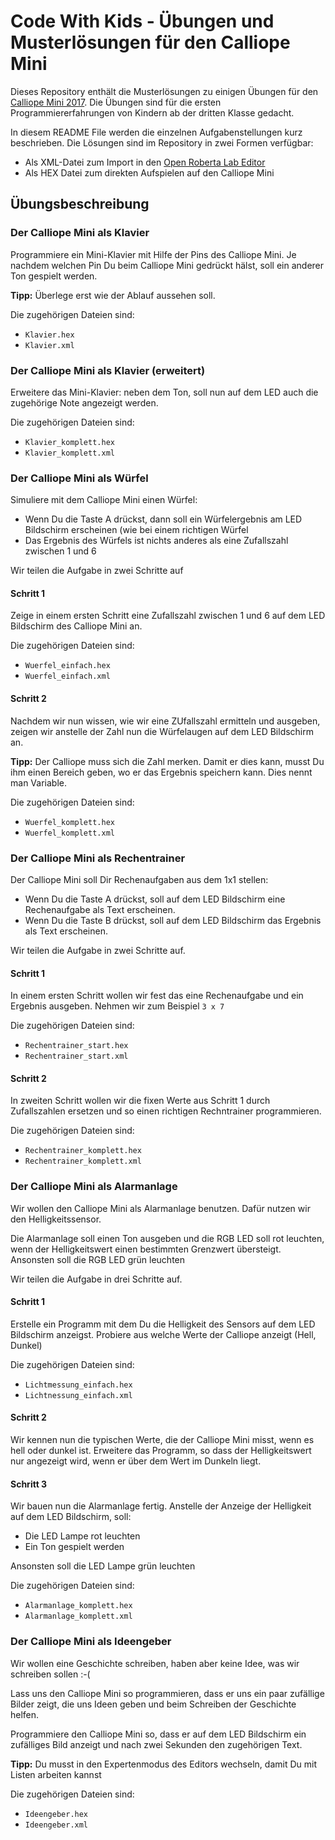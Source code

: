 # Code With Kids - Übungen und Musterlösungen für den Calliope Mini
Dieses Repository enthält die Musterlösungen zu einigen Übungen für den [Calliope Mini 2017](https://www.calliope.cc/).
Die Übungen sind für die ersten Programmiererfahrungen von Kindern ab der dritten Klasse gedacht.

In diesem README File werden die einzelnen Aufgabenstellungen kurz beschrieben. Die Lösungen sind im Repository in zwei Formen verfügbar:
* Als XML-Datei zum Import in den [Open Roberta Lab Editor](https://lab.open-roberta.org/) 
* Als HEX Datei zum direkten Aufspielen auf den Calliope Mini

## Übungsbeschreibung
### Der Calliope Mini als Klavier

Programmiere ein Mini-Klavier mit Hilfe der Pins des Calliope Mini. Je nachdem welchen Pin Du beim Calliope Mini gedrückt hälst, soll ein anderer Ton gespielt werden.

**Tipp:** Überlege erst wie der Ablauf aussehen soll.

Die zugehörigen Dateien sind:
* `Klavier.hex`
* `Klavier.xml`

### Der Calliope Mini als Klavier (erweitert)

Erweitere das Mini-Klavier: neben dem Ton, soll nun auf dem LED auch die zugehörige Note angezeigt werden.

Die zugehörigen Dateien sind:
* `Klavier_komplett.hex`
* `Klavier_komplett.xml`

### Der Calliope Mini als Würfel

Simuliere mit dem Calliope Mini einen Würfel: 
* Wenn Du die Taste A drückst, dann soll ein Würfelergebnis am LED Bildschirm erscheinen (wie bei einem richtigen Würfel
* Das Ergebnis des Würfels ist nichts anderes als eine Zufallszahl zwischen 1 und 6

Wir teilen die Aufgabe in zwei Schritte auf

#### Schritt 1

Zeige in einem ersten Schritt eine Zufallszahl zwischen 1 und 6 auf dem LED Bildschirm des Calliope Mini an.

Die zugehörigen Dateien sind:
* `Wuerfel_einfach.hex`
* `Wuerfel_einfach.xml`

#### Schritt 2

Nachdem wir nun wissen, wie wir eine ZUfallszahl ermitteln und ausgeben, zeigen wir anstelle der Zahl nun die Würfelaugen auf dem LED Bildschirm an.

**Tipp:** Der Calliope muss sich die Zahl merken. Damit er dies kann, musst Du ihm einen Bereich geben, wo er das Ergebnis speichern kann. Dies nennt man Variable.

Die zugehörigen Dateien sind:
* `Wuerfel_komplett.hex`
* `Wuerfel_komplett.xml`

### Der Calliope Mini als Rechentrainer

Der Calliope Mini soll Dir Rechenaufgaben aus dem 
1x1 stellen:
* Wenn Du die Taste A drückst, soll auf dem LED Bildschirm eine Rechenaufgabe als Text erscheinen.
* Wenn Du die Taste B drückst, soll auf dem LED Bildschirm das Ergebnis als Text erscheinen.

Wir teilen die Aufgabe in zwei Schritte auf. 

#### Schritt 1 

In einem ersten Schritt wollen wir fest das eine Rechenaufgabe und ein Ergebnis ausgeben. Nehmen wir zum Beispiel `3 x 7`

Die zugehörigen Dateien sind:
* `Rechentrainer_start.hex`
* `Rechentrainer_start.xml`

#### Schritt 2

In zweiten Schritt wollen wir die fixen Werte aus Schritt 1 durch Zufallszahlen ersetzen und so einen richtigen Rechntrainer programmieren.

Die zugehörigen Dateien sind:
* `Rechentrainer_komplett.hex`
* `Rechentrainer_komplett.xml`

### Der Calliope Mini als Alarmanlage

Wir wollen den Calliope Mini als Alarmanlage benutzen. Dafür nutzen wir den Helligkeitssensor.

Die Alarmanlage soll einen Ton ausgeben und die RGB LED soll rot leuchten, wenn der Helligkeitswert einen bestimmten Grenzwert übersteigt. Ansonsten soll die RGB LED grün leuchten

Wir teilen die Aufgabe in drei Schritte auf. 

#### Schritt 1

Erstelle ein Programm mit dem Du die Helligkeit des Sensors auf dem LED Bildschirm anzeigst. Probiere aus welche Werte der Calliope anzeigt (Hell, Dunkel)

Die zugehörigen Dateien sind:
* `Lichtmessung_einfach.hex`
* `Lichtnessung_einfach.xml`

#### Schritt 2

Wir kennen nun die typischen Werte, die der Calliope Mini misst, wenn es hell oder dunkel ist. Erweitere das Programm, so dass der Helligkeitswert nur angezeigt wird, wenn er über dem Wert im Dunkeln liegt.

#### Schritt 3

Wir bauen nun die Alarmanlage fertig. Anstelle der Anzeige der Helligkeit auf dem LED Bildschirm, soll:
* Die LED Lampe rot leuchten
* Ein Ton gespielt werden

Ansonsten soll die LED Lampe grün leuchten

Die zugehörigen Dateien sind:
* `Alarmanlage_komplett.hex`
* `Alarmanlage_komplett.xml`

### Der Calliope Mini als Ideengeber

Wir wollen eine Geschichte schreiben, haben aber keine Idee, was wir schreiben sollen :-( 

Lass uns den Calliope Mini so programmieren, dass er uns ein paar zufällige Bilder zeigt, die uns Ideen geben und beim Schreiben der Geschichte helfen.

Programmiere den Calliope Mini so, dass er auf dem LED Bildschirm ein zufälliges Bild anzeigt und nach zwei Sekunden den zugehörigen Text.

**Tipp:** Du musst in den Expertenmodus des Editors wechseln, damit Du mit Listen arbeiten kannst

Die zugehörigen Dateien sind:
* `Ideengeber.hex`
* `Ideengeber.xml`